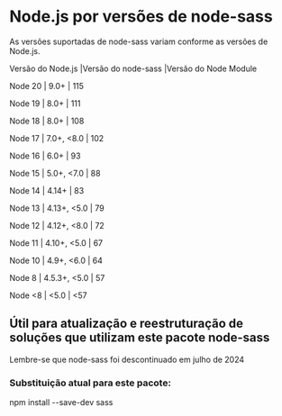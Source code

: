 # Node.js por versões de node-sass

As versões suportadas de node-sass variam conforme as versões de Node.js.

Versão do Node.js |Versão do node-sass |Versão do Node Module

Node 20 | 9.0+ | 115

Node 19 | 8.0+ | 111

Node 18 | 8.0+ | 108

Node 17 | 7.0+, <8.0 | 102

Node 16 | 6.0+ | 93

Node 15 | 5.0+, <7.0 | 88

Node 14 | 4.14+ | 83

Node 13 | 4.13+, <5.0 | 79

Node 12 | 4.12+, <8.0 | 72

Node 11 | 4.10+, <5.0 | 67

Node 10 | 4.9+, <6.0 | 64

Node 8 | 4.5.3+, <5.0 | 57

Node <8 | <5.0 | <57

## Útil para atualização e reestruturação de soluções que utilizam este pacote node-sass
Lembre-se que node-sass foi descontinuado em julho de 2024

### Substituição atual para este pacote:
npm install --save-dev sass
